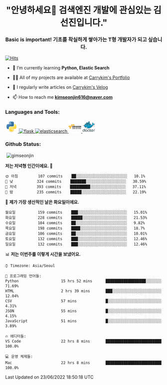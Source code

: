 <h1 align="center">"안녕하세요👋 검색엔진 개발에 관심있는 김선진입니다."</h1>
<h3 align="center">Basic is important! 기초를 착실하게 쌓아가는 T형 개발자가 되고 싶습니다.</h3>

[![Hits](https://hits.seeyoufarm.com/api/count/incr/badge.svg?url=https%3A%2F%2Fgithub.com%2Fgimseonjin&count_bg=%2318BFE5&title_bg=%23555555&icon=ko-fi.svg&icon_color=%23E7E7E7&title=hits&edge_flat=false)](https://hits.seeyoufarm.com)

- 🌱 I’m currently learning **Python, Elastic Search**

- 👨‍💻 All of my projects are available at [Carrykim's Portfolio](https://elderly-gruyere-ed2.notion.site/0-a2fe0ade7c354a749153cd7544fbd685)

- 📝 I regularly write articles on [Carrykim's Velog](https://velog.io/@carrykim)

- 📫 How to reach me **kimseonjin616@naver.com**


<h3 align="left">Languages and Tools:</h3>
<p align="left"> 
 <a href="https://www.python.org" target="_blank" rel="noreferrer"> 
  <img src="https://raw.githubusercontent.com/devicons/devicon/master/icons/python/python-original.svg" alt="python" width="8%" height="8%"/> 
 </a>
 <a href="https://flask.palletsprojects.com/" target="_blank" rel="noreferrer"> <img src="https://www.vectorlogo.zone/logos/pocoo_flask/pocoo_flask-icon.svg" alt="flask" width="8%" height="8%"/> </a> <a href="https://www.elastic.co" target="_blank" rel="noreferrer"> <img src="https://www.vectorlogo.zone/logos/elastic/elastic-icon.svg" alt="elasticsearch" width="8%" height="8%"/> </a> <a href="https://aws.amazon.com" target="_blank" rel="noreferrer"> <img src="https://raw.githubusercontent.com/devicons/devicon/master/icons/amazonwebservices/amazonwebservices-original-wordmark.svg" alt="aws" width="8%" height="8%"/> </a> <a href="https://www.docker.com/" target="_blank" rel="noreferrer"> <img src="https://raw.githubusercontent.com/devicons/devicon/master/icons/docker/docker-original-wordmark.svg" alt="docker" width="8%" height="8%"/> </a>   </p>


<h3 align="left">Github Status:</h3>
<p align="left">
 <p>&nbsp;<img align="center" src="https://github-readme-stats.vercel.app/api?username=gimseonjin&show_icons=true&locale=en" alt="gimseonjin" /></p>
</p>


<!--START_SECTION:waka-->
**저는 저녁형 인간이에요. 🦉** 

```text
🌞 아침         107 commits    ██░░░░░░░░░░░░░░░░░░░░░░░   10.1% 
🌆 낮　         324 commits    ███████░░░░░░░░░░░░░░░░░░   30.59% 
🌃 저녁         393 commits    █████████░░░░░░░░░░░░░░░░   37.11% 
🌙 밤　         235 commits    █████░░░░░░░░░░░░░░░░░░░░   22.19%

```
📅 **제가 가장 생산적인 날은 화요일이에요.** 

```text
월요일          159 commits    ███░░░░░░░░░░░░░░░░░░░░░░   15.01% 
화요일          228 commits    █████░░░░░░░░░░░░░░░░░░░░   21.53% 
수요일          104 commits    ██░░░░░░░░░░░░░░░░░░░░░░░   9.82% 
목요일          198 commits    ████░░░░░░░░░░░░░░░░░░░░░   18.7% 
금요일          106 commits    ██░░░░░░░░░░░░░░░░░░░░░░░   10.01% 
토요일          132 commits    ███░░░░░░░░░░░░░░░░░░░░░░   12.46% 
일요일          132 commits    ███░░░░░░░░░░░░░░░░░░░░░░   12.46%

```


📊 **저는 이번주를 이렇게 시간을 보냈어요.** 

```text
⌚︎ Timezone: Asia/Seoul

💬 프로그래밍 언어들: 
Python                   15 hrs 52 mins      ██████████████████░░░░░░░   71.69% 
HTML                     2 hrs 39 mins       ███░░░░░░░░░░░░░░░░░░░░░░   12.04% 
CSV                      57 mins             █░░░░░░░░░░░░░░░░░░░░░░░░   4.31% 
JSON                     55 mins             █░░░░░░░░░░░░░░░░░░░░░░░░   4.15% 
JavaScript               51 mins             █░░░░░░░░░░░░░░░░░░░░░░░░   3.89%

🔥 에디터들: 
VS Code                  22 hrs 8 mins       █████████████████████████   100.0%

💻 운영 체제들: 
Mac                      22 hrs 8 mins       █████████████████████████   100.0%

```


 Last Updated on 23/06/2022 18:50:18 UTC
<!--END_SECTION:waka-->
